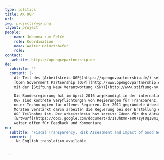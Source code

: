 ```yaml
---
type: politics
title: AK OGP
url:
img: projects/ogp.png
layout: project
people:
  - name: Johanna zum Felde
    role: Koordination
  - name: Walter Palmetshofer
    role:
contact:
   website: https://opengovpartnership.de
de:
  subtitle: ""
  content: |-
    Als Teil des [Arbeitskreis OGP](https://opengovpartnership.de/) setzen wir uns für die aktive Mitwirkung Deutschlands in der
    [Open Government Partnership (OGP)](http://www.opengovpartnership.org/) und die Interessen der deutschen Zivilgesellschaft in diesem Prozess ein. Wir koordinieren den Arbeitskreis in enger Kooperation
    mit der [Stiftung Neue Verantwortung (SNV)](http://www.stiftung-nv.de/).

    Die Bundesregierung hat im April 2016 angekündigt in der internationalen Multi-Akteurs-Partnerschaft teilzunehmen. Die Ziele der
    OGP sind konkrete Verpflichtungen von Regierungen für Transparenz, Bürgerbeteiligung, Korruptionsbekämpfung und der Einsatz
    neuer Technologien für offenes Regieren. Der 2011 gegründete Arbeitskreis mit aktuell 15-25 Mitgliedern wird in den nächsten
    Monaten verstärkt daran arbeiten die Regierung bei der Erstellung eines nationalen Aktionsplans zu unterstützen, der Teil der
    OGP-Teilnahme ist. Der Arbeitskreis hat bereits Ideen für den Aktionsplan entwickelt. Der
    [Entwurf](https://docs.google.com/document/d/1s3hDmn-eRO7zyT0qI8m1_BxPEpUWELUJkTV03G6DwbY/edit#heading=h.hr52crarinum) ist
    weiter offen für Feedback und Kommentare.
en:
  subtitle: "Fiscal Transparency, Risk Assessment and Impact of Good Governance Policies Assessed"
  content: |-
     No English translation available

     
---
```

